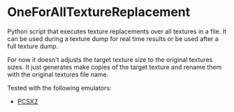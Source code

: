 # OneForAllTextureReplacement
Python script that executes texture replacements over all textures in a file. It can be used during a texture dump for real time results or be used after a full texture dump.

For now it doesn't adjusts the target texture size to the original textures sizes. It just generates make copies of the target texture and rename them with the original textures file name.

Tested with the following emulators:
- [PCSX2](https://github.com/PCSX2/pcsx2)
